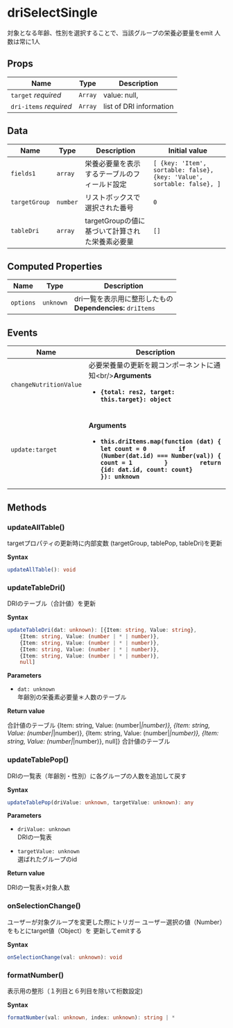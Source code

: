 # driSelectSingle

対象となる年齢、性別を選択することで、当該グループの栄養必要量をemit
人数は常に1人

## Props

| Name                   | Type    | Description             |
| ---------------------- | ------- | ----------------------- |
| `target` *required*    | `Array` | value: null,            |
| `dri-items` *required* | `Array` | list of DRI information |

## Data

| Name          | Type     | Description                   | Initial value                                                          |
| ------------- | -------- | ----------------------------- | ---------------------------------------------------------------------- |
| `fields1`     | `array`  | 栄養必要量を表示するテーブルのフィールド設定        | `[ {key: 'Item', sortable: false}, {key: 'Value', sortable: false}, ]` |
| `targetGroup` | `number` | リストボックスで選択された番号               | `0`                                                                    |
| `tableDri`    | `array`  | targetGroupの値に基づいて計算された栄養素必要量 | `[]`                                                                   |

## Computed Properties

| Name      | Type      | Description                                       |
| --------- | --------- | ------------------------------------------------- |
| `options` | `unknown` | dri一覧を表示用に整形したもの<br/>**Dependencies:** `driItems` |

## Events

| Name                   | Description                                                                                                                                                                                                                                     |
| ---------------------- | ----------------------------------------------------------------------------------------------------------------------------------------------------------------------------------------------------------------------------------------------- |
| `changeNutritionValue` | 必要栄養量の更新を親コンポーネントに通知\<br/>**Arguments**<br/><ul><li>**`{total: res2, target: this.target}: object`**</li></ul>                                                                                                                                  |
| `update:target`        | <br/>**Arguments**<br/><ul><li>**`this.driItems.map(function (dat) {         let count = 0         if (Number(dat.id) === Number(val)) {           count = 1         }         return {id: dat.id, count: count}       }): unknown`**</li></ul> |

## Methods

### updateAllTable()

targetプロパティの更新時に内部変数 (targetGroup, tablePop,
tableDri)を更新

**Syntax**

```typescript
updateAllTable(): void
```

### updateTableDri()

DRIのテーブル（合計値）を更新

**Syntax**

```typescript
updateTableDri(dat: unknown): [{Item: string, Value: string},
    {Item: string, Value: (number | * | number)},
    {Item: string, Value: (number | * | number)},
    {Item: string, Value: (number | * | number)},
    {Item: string, Value: (number | * | number)},
    null]
```

**Parameters**

- `dat: unknown`<br/>
  年齢別の栄養素必要量＊人数のテーブル

**Return value**

合計値のテーブル
{Item: string, Value: (number|*|number)},
{Item: string, Value: (number|*|number)},
{Item: string, Value: (number|*|number)},
{Item: string, Value: (number|*|number)},
null]}
合計値のテーブル

### updateTablePop()

DRIの一覧表（年齢別・性別）に各グループの人数を追加して戻す

**Syntax**

```typescript
updateTablePop(driValue: unknown, targetValue: unknown): any
```

**Parameters**

- `driValue: unknown`<br/>
  DRIの一覧表

- `targetValue: unknown`<br/>
  選ばれたグループのid

**Return value**

DRIの一覧表×対象人数

### onSelectionChange()

ユーザーが対象グループを変更した際にトリガー
ユーザー選択の値（Number）をもとにtarget値（Object）を
更新してemitする

**Syntax**

```typescript
onSelectionChange(val: unknown): void
```

### formatNumber()

表示用の整形（１列目と６列目を除いて桁数設定)

**Syntax**

```typescript
formatNumber(val: unknown, index: unknown): string | *
```

